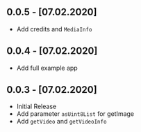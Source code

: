 ## 0.0.5 - [07.02.2020]

* Add credits and ```MediaInfo```

## 0.0.4 - [07.02.2020]

* Add full example app

## 0.0.3 - [07.02.2020]

* Initial Release
* Add parameter ```asUint8List``` for getImage
* Add ```getVideo``` and ```getVideoInfo```